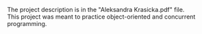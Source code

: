 The project description is in the "Aleksandra Krasicka.pdf" file.
<br>
This project was meant to practice object-oriented and concurrent programming.
